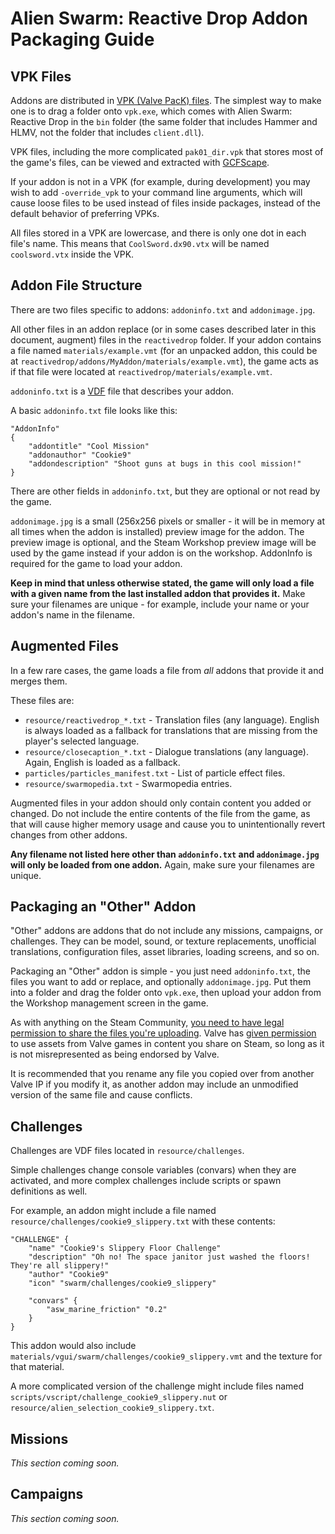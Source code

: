 # Alien Swarm: Reactive Drop Addon Packaging Guide

## VPK Files

Addons are distributed in [VPK (Valve PacK) files](https://developer.valvesoftware.com/wiki/VPK). The simplest way to make one is to drag a folder onto `vpk.exe`, which comes with Alien Swarm: Reactive Drop in the `bin` folder (the same folder that includes Hammer and HLMV, not the folder that includes `client.dll`).

VPK files, including the more complicated `pak01_dir.vpk` that stores most of the game's files, can be viewed and extracted with [GCFScape](https://developer.valvesoftware.com/wiki/GCFScape).

If your addon is not in a VPK (for example, during development) you may wish to add `-override_vpk` to your command line arguments, which will cause loose files to be used instead of files inside packages, instead of the default behavior of preferring VPKs.

All files stored in a VPK are lowercase, and there is only one dot in each file's name. This means that `CoolSword.dx90.vtx` will be named `coolsword.vtx` inside the VPK.

## Addon File Structure

There are two files specific to addons: `addoninfo.txt` and `addonimage.jpg`.

All other files in an addon replace (or in some cases described later in this document, augment) files in the `reactivedrop` folder. If your addon contains a file named `materials/example.vmt` (for an unpacked addon, this could be at `reactivedrop/addons/MyAddon/materials/example.vmt`), the game acts as if that file were located at `reactivedrop/materials/example.vmt`.

`addoninfo.txt` is a [VDF](https://developer.valvesoftware.com/wiki/KeyValues) file that describes your addon.

A basic `addoninfo.txt` file looks like this:

```vdf
"AddonInfo"
{
	"addontitle" "Cool Mission"
	"addonauthor" "Cookie9"
	"addondescription" "Shoot guns at bugs in this cool mission!"
}
```

There are other fields in `addoninfo.txt`, but they are optional or not read by the game.

`addonimage.jpg` is a small (256x256 pixels or smaller - it will be in memory at all times when the addon is installed) preview image for the addon. The preview image is optional, and the Steam Workshop preview image will be used by the game instead if your addon is on the workshop. AddonInfo is required for the game to load your addon.

**Keep in mind that unless otherwise stated, the game will only load a file with a given name from the last installed addon that provides it.** Make sure your filenames are unique - for example, include your name or your addon's name in the filename.

## Augmented Files

In a few rare cases, the game loads a file from *all* addons that provide it and merges them.

These files are:

- `resource/reactivedrop_*.txt` - Translation files (any language). English is always loaded as a fallback for translations that are missing from the player's selected language.
- `resource/closecaption_*.txt` - Dialogue translations (any language). Again, English is loaded as a fallback.
- `particles/particles_manifest.txt` - List of particle effect files.
- `resource/swarmopedia.txt` - Swarmopedia entries.

Augmented files in your addon should only contain content you added or changed. Do not include the entire contents of the file from the game, as that will cause higher memory usage and cause you to unintentionally revert changes from other addons.

**Any filename not listed here other than `addoninfo.txt` and `addonimage.jpg` will only be loaded from one addon.** Again, make sure your filenames are unique.

## Packaging an "Other" Addon

"Other" addons are addons that do not include any missions, campaigns, or challenges. They can be model, sound, or texture replacements, unofficial translations, configuration files, asset libraries, loading screens, and so on.

Packaging an "Other" addon is simple - you just need `addoninfo.txt`, the files you want to add or replace, and optionally `addonimage.jpg`. Put them into a folder and drag the folder onto `vpk.exe`, then upload your addon from the Workshop management screen in the game.

As with anything on the Steam Community, [you need to have legal permission to share the files you're uploading](https://steamcommunity.com/workshop/workshoplegalagreement/). Valve has [given permission](https://partner.steamgames.com/doc/sdk/uploading/distributing_source_engine) to use assets from Valve games in content you share on Steam, so long as it is not misrepresented as being endorsed by Valve.

It is recommended that you rename any file you copied over from another Valve IP if you modify it, as another addon may include an unmodified version of the same file and cause conflicts.

## Challenges

Challenges are VDF files located in `resource/challenges`.

Simple challenges change console variables (convars) when they are activated, and more complex challenges include scripts or spawn definitions as well.

For example, an addon might include a file named `resource/challenges/cookie9_slippery.txt` with these contents:

```vdf
"CHALLENGE" {
	"name" "Cookie9's Slippery Floor Challenge"
	"description" "Oh no! The space janitor just washed the floors! They're all slippery!"
	"author" "Cookie9"
	"icon" "swarm/challenges/cookie9_slippery"

	"convars" {
		"asw_marine_friction" "0.2"
	}
}
```

This addon would also include `materials/vgui/swarm/challenges/cookie9_slippery.vmt` and the texture for that material.

A more complicated version of the challenge might include files named `scripts/vscript/challenge_cookie9_slippery.nut` or `resource/alien_selection_cookie9_slippery.txt`.

## Missions

*This section coming soon.*

## Campaigns

*This section coming soon.*
